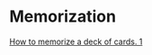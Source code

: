 # Memorization

[How to memorize a deck of cards. 1](Memorization%20f1326d8761cd4119a2e587b990366193/How%20to%20memorize%20a%20deck%20of%20cards%201%20a306997422f1426a9c12f342d7180301.md)